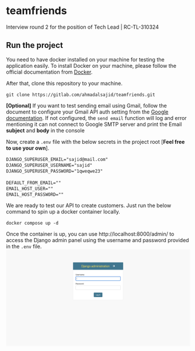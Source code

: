 # teamfriends
Interview round 2 for the position of Tech Lead | RC-TL-310324

## Run the project ##  
You need to have docker installed on your machine for testing the application easily. To install Docker on your machine, please follow the official documentation from [Docker](https://docs.docker.com/engine/install/).

After that, clone this repository to your machine.
```commandline
git clone https://gitlab.com/ahmadalsajid/teamfriends.git
```
**[Optional]** If you want to test sending email using Gmail, follow the document to configure your Gmail API auth setting from the [Google documentation](https://developers.google.com/gmail/api/quickstart/python). If not configured, the `send email` function will log and error mentioning it can not connect to Google SMTP server and print the Email **subject** and **body** in the console   

Now, create a `.env` file with the below secrets in the project root [**Feel free to use your own**].
```commandline
DJANGO_SUPERUSER_EMAIL="sajid@mail.com"
DJANGO_SUPERUSER_USERNAME="sajid"
DJANGO_SUPERUSER_PASSWORD="1qweqwe23"

DEFAULT_FROM_EMAIL=""
EMAIL_HOST_USER=""
EMAIL_HOST_PASSWORD=""
```
We are ready to test our API to create customers. Just run the below command to spin up a docker container locally.
```commandline
docker compose up -d
```
Once the container is up, you can use http://localhost:8000/admin/ to access the Django admin panel using the username and password provided in the `.env` file.
![login page](/screenshots/11111.png)
